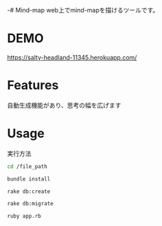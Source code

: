 -# Mind-map
web上でmind-mapを描けるツールです。
 
# DEMO

https://salty-headland-11345.herokuapp.com/
 
# Features

自動生成機能があり、思考の幅を広げます

# Usage
 
実行方法
```bash
cd /file_path
```
```bash
bundle install
```
```bash
rake db:create
```
```bash
rake db:migrate
```
```bash
ruby app.rb

```
